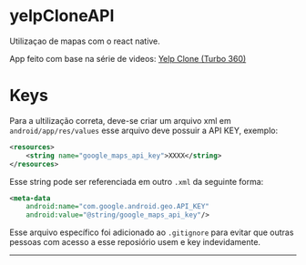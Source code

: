 # yelpCloneAPI
Utilizaçao de mapas com o react native.

App feito com base na série de videos: [Yelp Clone (Turbo 360)](https://www.youtube.com/watch?v=sxKppOV6X04)

# Keys

Para a ultilização correta, deve-se criar um arquivo xml em `android/app/res/values`
esse arquivo deve possuir a API KEY, exemplo:

```xml
<resources>
    <string name="google_maps_api_key">XXXX</string>
</resources>
```

Esse string pode ser referenciada em outro `.xml` da seguinte forma:

```xml
<meta-data
    android:name="com.google.android.geo.API_KEY"
    android:value="@string/google_maps_api_key"/>
```

Esse arquivo específico foi adicionado ao `.gitignore` para evitar que outras pessoas com acesso a esse reposiório usem e key indevidamente.

___